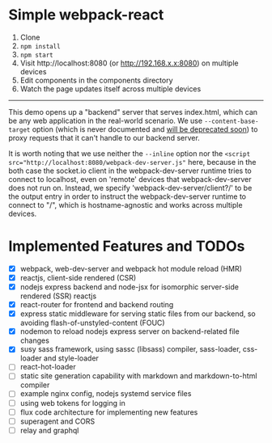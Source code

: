 Simple webpack-react 
========================

1. Clone
2. `npm install`
3. `npm start`
4. Visit http://localhost:8080 (or http://192.168.x.x:8080) on multiple devices
5. Edit components in the components directory 
6. Watch the page updates itself across multiple devices

---

This demo opens up a "backend" server that serves index.html, which can be any web application in the real-world scenario. We use `--content-base-target` option (which is never documented and [will be deprecated soon](https://github.com/webpack/webpack-dev-server/pull/127)) to proxy requests that it can't handle to our backend server.

It is worth noting that we use neither the `--inline` option nor the `<script src="http://localhost:8080/webpack-dev-server.js"` here, because in the both case the socket.io client in the webpack-dev-server runtime tries to connect to localhost, even on 'remote' devices that webpack-dev-server does not run on. Instead, we specify 'webpack-dev-server/client?/' to be the output entry in order to instruct the webpack-dev-server runtime to connect to "/", which is hostname-agnostic and works across multiple devices.

Implemented Features and TODOs
=================================

- [x] webpack, web-dev-server and webpack hot module reload (HMR)
- [x] reactjs, client-side rendered (CSR)
- [x] nodejs express backend and node-jsx for isomorphic server-side rendered (SSR) reactjs
- [x] react-router for frontend and backend routing 
- [x] express static middleware for serving static files from our backend, so avoiding flash-of-unstyled-content (FOUC)
- [x] nodemon to reload nodejs express server on backend-related file changes
- [x] susy sass framework, using sassc (libsass) compiler, sass-loader, css-loader and style-loader
- [ ] react-hot-loader 
- [ ] static site generation capability with markdown and markdown-to-html compiler
- [ ] example nginx config, nodejs systemd service files
- [ ] using web tokens for logging in
- [ ] flux code architecture for implementing new features
- [ ] superagent and CORS 
- [ ] relay and graphql
